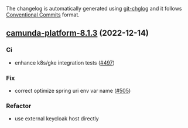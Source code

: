 The changelog is automatically generated using [git-chglog](https://github.com/git-chglog/git-chglog)
and it follows [Conventional Commits](https://www.conventionalcommits.org/en/v1.0.0/) format.


<a name="camunda-platform-8.1.3"></a>
## [camunda-platform-8.1.3](https://github.com/camunda/camunda-platform-helm/compare/camunda-platform-8.1.2...camunda-platform-8.1.3) (2022-12-14)

### Ci

* enhance k8s/gke integration tests ([#497](https://github.com/camunda/camunda-platform-helm/issues/497))

### Fix

* correct optimize spring uri env var name ([#505](https://github.com/camunda/camunda-platform-helm/issues/505))

### Refactor

* use external keycloak host directly

